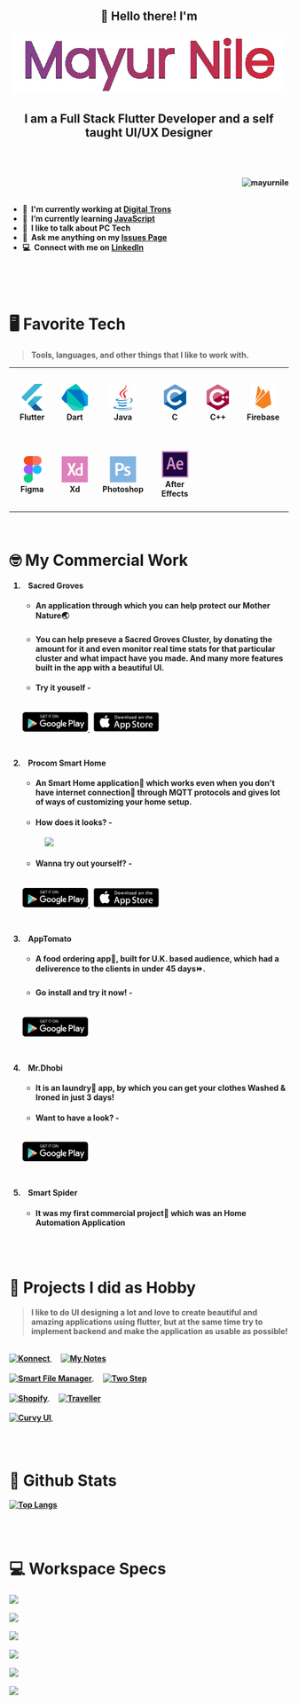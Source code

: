 <div align="center">
    <h2>👋 Hello there! I'm</h2>
    <b>
    <img src="media/name-animation.gif" height="110">
    <br>
    <h2>I am a Full Stack Flutter Developer and a self taught UI/UX Designer</h3>
</div>
<br><br><br>
<a href="#mayurnile-title">
  <img src="https://github-readme-stats.vercel.app/api?username=mayurnile&show_icons=true&count_private=true&include_all_commits=true&theme=dracula" alt="mayurnile" align="right" />
</a>

<div><br><br></div>

- 🔭 &nbsp;I'm currently working at **[Digital Trons](https://www.digitaltrons.com/)**
- 🌱 &nbsp;I’m currently learning **[JavaScript](https://www.javascript.com/)**
- 💬 &nbsp;I like to talk about **PC Tech**
- 📮 &nbsp;Ask me anything on my **[Issues Page](https://github.com/mayurnile/mayurnile/issues)**
- 💻 &nbsp;Connect with me on **[LinkedIn](https://www.linkedin.com/in/mayurnile/)**

<br><br><br>

# 🖥 Favorite Tech

> Tools, languages, and other things that I like to work with.

<table>
  <tr height="130">
    <td align="center" width="120">
        <img src="./media/icons/flutter-original.svg" width="48" height="48" alt="Flutter" />
      </a>
      <br>Flutter
    </td>
    <td align="center" width="120">
        <img src="./media/icons/dart-original.svg" width="48" height="48" alt="Dart" />
      </a>
      <br>Dart
    </td>
    <td align="center" width="120">
        <img src="./media/icons/java-original.svg" width="48" height="48" alt="Java" />
      </a>
      <br>Java
    </td>
    <td align="center" width="120">
        <img src="./media/icons/c-original.svg" width="48" height="48" alt="C" />
      </a>
      <br>C
    </td>
    <td align="center" width="120">
        <img src="./media/icons/cplusplus-original.svg" width="48" height="48" alt="C++" />
      </a>
      <br>C++
    </td>
    <td align="center" width="120">
        <img src="./media/icons/firebase-plain.svg" width="48" height="48" alt="Firebase" />
      </a>
      <br>Firebase
    </td>
  </tr>
  <tr height="130"> 
    <td align="center" width="120">
        <img src="./media/icons/figma-original.svg" width="48" height="48" alt="Figma" />
      </a>
      <br>Figma
    </td>
    <td align="center" width="120">
        <img src="./media/icons/xd-plain.svg" width="48" height="48" alt="Adobe Xd" />
      </a>
      <br>Xd
    </td>
    <td align="center" width="120">
        <img src="./media/icons/photoshop-plain.svg" width="48" height="48" alt="Adobe Photoshop" />
      </a>
      <br>Photoshop
    </td>
    <td align="center" width="120">
        <img src="./media/icons/aftereffects-original.svg" width="48" height="48" alt="Adobe After Effects" />
      </a>
      <br>After Effects
    </td>
  </tr>
</table>
<br>

# 🤓 My Commercial Work

1.  &nbsp;&nbsp; <b>Sacred Groves</b>
    -   #### An application through which you can help protect our Mother Nature🌏
    -   #### You can help preseve a Sacred Groves Cluster, by donating the amount for it and even monitor real time stats for that particular cluster and what impact have you made. And many more features built in the app with a beautiful UI.
    -   #### Try it youself -
    <br>
    <a href="https://play.google.com/store/apps/details?id=com.outshade.sacredgroves" >
      <img src="./media/store-links/googleplay_link.png" height=35px>
    </a>
    &nbsp;
    <a href="https://apps.apple.com/in/app/sacred-groves/id1543864728" >
      <img src="./media/store-links/appstore_link.png" height=35px>
    </a>

    &nbsp;

1.  &nbsp;&nbsp; <b>Procom Smart Home</b>
    -   #### An Smart Home application📱 which works even when you don't have internet connection📶 through MQTT protocols and gives lot of ways of customizing your home setup.
    -   #### How does it looks? - 
    &nbsp; &nbsp; &nbsp; &nbsp; &nbsp; &nbsp; <a href="https://www.youtube.com/watch?v=JkBJJpUsfkI&t=12s">
      <img src="https://img.shields.io/badge/YouTube-FF0000?style=for-the-badge&logo=youtube&logoColor=white">
    </a>

    -   #### Wanna try out yourself? - 
    <br>
    <a href="https://play.google.com/store/apps/details?id=com.shade.procom" >
      <img src="./media/store-links/googleplay_link.png" height=35px>
    </a>
    &nbsp;
    <a href="https://apps.apple.com/in/app/procom-smart-home/id1546697153" >
      <img src="./media/store-links/appstore_link.png" height=35px>
    </a>

    &nbsp;

1.  &nbsp;&nbsp; <b>AppTomato</b>
    -   #### A food ordering app🥗, built for U.K. based audience, which had a deliverence to the clients in under 45 days⏩. 
    -   #### Go install and try it now! - 
    <br>
    <a href="https://play.google.com/store/apps/details?id=com.oetd.tomato" >
      <img src="./media/store-links/googleplay_link.png" height=35px>
    </a>
    
    &nbsp;

1.  &nbsp;&nbsp; <b>Mr.Dhobi</b>
    -   #### It is an laundry🧺 app, by which you can get your clothes Washed & Ironed in just 3 days!
    -   #### Want to have a look? - 
    <br>
    <a href="https://play.google.com/store/apps/details?id=com.oetd.mrdhobi" >
      <img src="./media/store-links/googleplay_link.png" height=35px>
    </a>

    &nbsp;

1.  &nbsp;&nbsp; <b>Smart Spider</b>
    -   #### It was my first commercial project👦 which was an Home Automation Application

<br><br>

# 💓 Projects I did as Hobby
> I like to do UI designing a lot and love to create beautiful and amazing applications using flutter, but at the same time try to implement backend and make the application as usable as possible!

<br>
<a href="https://github.com/mayurnile/konnect">
  <img align="center" src="https://github-readme-stats.vercel.app/api/pin/?username=mayurnile&repo=konnect&show_icons=true&line_height=27&title_color=6aa6f8&text_color=8a919a&icon_color=6aa6f8&bg_color=22272e" alt="Konnect" />
</a>
&nbsp;&nbsp;&nbsp;&nbsp;
<a href="https://github.com/mayurnile/my_notes">
  <img align="center" src="https://github-readme-stats.vercel.app/api/pin/?username=mayurnile&repo=my_notes&show_icons=true&line_height=27&title_color=6aa6f8&text_color=8a919a&icon_color=6aa6f8&bg_color=22272e" alt="My Notes" />
</a>
<br><br>
<a href="https://github.com/mayurnile/smart_file_manager">
  <img align="center" src="https://github-readme-stats.vercel.app/api/pin/?username=mayurnile&repo=smart_file_manager&show_icons=true&line_height=27&title_color=6aa6f8&text_color=8a919a&icon_color=6aa6f8&bg_color=22272e" alt="Smart File Manager" />
</a>
&nbsp;&nbsp;&nbsp;&nbsp;
<a href="https://github.com/mayurnile/twostep">
  <img align="center" src="https://github-readme-stats.vercel.app/api/pin/?username=mayurnile&repo=twostep&show_icons=true&line_height=27&title_color=6aa6f8&text_color=8a919a&icon_color=6aa6f8&bg_color=22272e" alt="Two Step" />
</a>
<br><br>
<a href="https://github.com/mayurnile/shopify">
  <img align="center" src="https://github-readme-stats.vercel.app/api/pin/?username=mayurnile&repo=shopify&show_icons=true&line_height=27&title_color=6aa6f8&text_color=8a919a&icon_color=6aa6f8&bg_color=22272e" alt="Shopify" />
</a>
&nbsp;&nbsp;&nbsp;&nbsp;
<a href="https://github.com/mayurnile/traveller">
  <img align="center" src="https://github-readme-stats.vercel.app/api/pin/?username=mayurnile&repo=traveller&show_icons=true&line_height=27&title_color=6aa6f8&text_color=8a919a&icon_color=6aa6f8&bg_color=22272e" alt="Traveller" />
</a>
<br><br>
<a href="https://github.com/mayurnile/curvy_ui">
  <img align="center" src="https://github-readme-stats.vercel.app/api/pin/?username=mayurnile&repo=curvy_ui&show_icons=true&line_height=27&title_color=6aa6f8&text_color=8a919a&icon_color=6aa6f8&bg_color=22272e" alt="Curvy UI" />
</a>
&nbsp;&nbsp;&nbsp;&nbsp;


<br><br>

# 🧾 Github Stats

[![Top Langs](https://github-readme-stats.vercel.app/api/top-langs/?username=mayurnile&theme=tokyonight)](https://github.com/mayurnile/github-readme-stats)

<br><br>

# 💻 Workspace Specs

![](https://img.shields.io/badge/Windows-0078D6?style=for-the-badge&logo=windows&logoColor=white)

![](https://img.shields.io/badge/mac%20os-000000?style=for-the-badge&logo=apple&logoColor=white)

![](https://img.shields.io/badge/AMD-Ryzen_7_3700X-ED1C24?style=for-the-badge&logo=amd&logoColor=white)

![](https://img.shields.io/badge/NVIDIA-GTX1660-76B900?style=for-the-badge&logo=nvidia&logoColor=white)

![](https://img.shields.io/badge/RAM-32GB-ffdf00?style=for-the-badge&logo=corsair&logoColor=white)

![](https://img.shields.io/badge/Apple-MacBook-999999?style=for-the-badge&logo=apple&logoColor=white)
